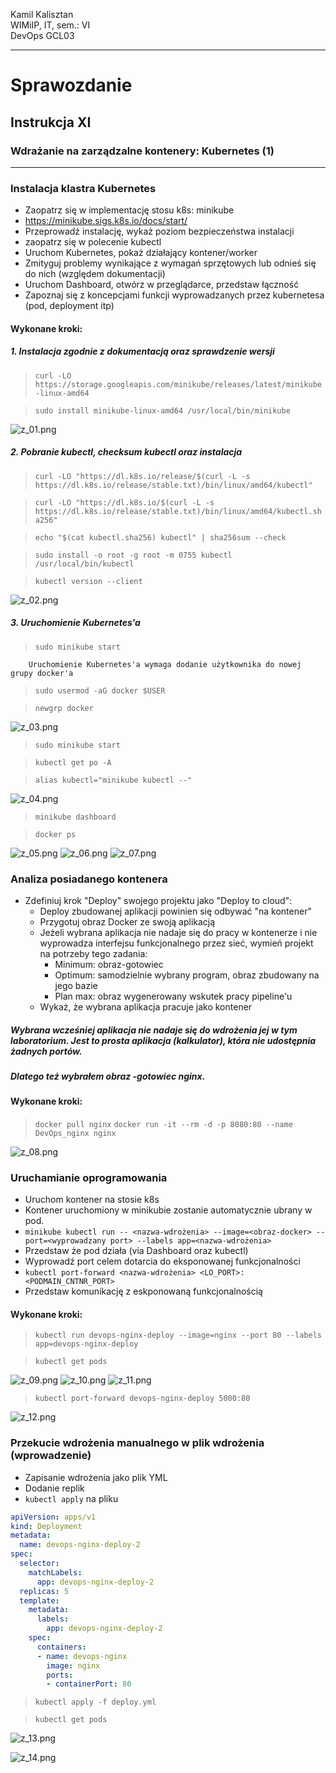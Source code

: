 Kamil Kalisztan <br>
WIMiIP, IT, sem.: VI <br>
DevOps GCL03

- - -

# Sprawozdanie

## Instrukcja XI

### Wdrażanie na zarządzalne kontenery: Kubernetes (1)

--- 

### Instalacja klastra Kubernetes
 * Zaopatrz się w implementację stosu k8s: minikube
 * https://minikube.sigs.k8s.io/docs/start/
 * Przeprowadź instalację, wykaż poziom bezpieczeństwa instalacji
 * zaopatrz się w polecenie kubectl
 * Uruchom Kubernetes, pokaż działający kontener/worker
 * Zmityguj problemy wynikające z wymagań sprzętowych lub odnieś się do nich (względem dokumentacji)
 * Uruchom Dashboard, otwórz w przeglądarce, przedstaw łączność
 * Zapoznaj się z koncepcjami funkcji wyprowadzanych przez kubernetesa (pod, deployment itp)
 
 #### Wykonane kroki:
 ##### 1. Instalacja zgodnie z dokumentacją oraz sprawdzenie wersji
 > ```curl -LO https://storage.googleapis.com/minikube/releases/latest/minikube-linux-amd64```
 
 > ```sudo install minikube-linux-amd64 /usr/local/bin/minikube```

![z_01.png](./z_01.png)

 ##### 2. Pobranie kubectl,  checksum kubectl oraz instalacja
 > ```curl -LO "https://dl.k8s.io/release/$(curl -L -s https://dl.k8s.io/release/stable.txt)/bin/linux/amd64/kubectl"```
 
 > ```curl -LO "https://dl.k8s.io/$(curl -L -s https://dl.k8s.io/release/stable.txt)/bin/linux/amd64/kubectl.sha256"```
 
 > ```echo "$(cat kubectl.sha256) kubectl" | sha256sum --check```
 
 > ```sudo install -o root -g root -m 0755 kubectl /usr/local/bin/kubectl```
 
 > ```kubectl version --client```
 
 ![z_02.png](./z_02.png)
 
 
 ##### 3. Uruchomienie Kubernetes'a
 > ```sudo minikube start```
 
		Uruchomienie Kubernetes'a wymaga dodanie użytkownika do nowej grupy docker'a

> ```sudo usermod -aG docker $USER```

> ```newgrp docker```

 ![z_03.png](./z_03.png)

> ```sudo minikube start```

> ```kubectl get po -A```

> ```alias kubectl="minikube kubectl --"```

 ![z_04.png](./z_04.png)

> ```minikube dashboard```

> ```docker ps```

 ![z_05.png](./z_05.png)
 ![z_06.png](./z_06.png)
 ![z_07.png](./z_07.png)

### Analiza posiadanego kontenera
 * Zdefiniuj krok "Deploy" swojego projektu jako "Deploy to cloud":
   * Deploy zbudowanej aplikacji powinien się odbywać "na kontener"
   * Przygotuj obraz Docker ze swoją aplikacją
   * Jeżeli wybrana aplikacja nie nadaje się do pracy w kontenerze i nie wyprowadza interfejsu funkcjonalnego przez sieć, wymień projekt na potrzeby tego zadania:
     * Minimum: obraz-gotowiec
	 * Optimum: samodzielnie wybrany program, obraz zbudowany na jego bazie
	 * Plan max: obraz wygenerowany wskutek pracy pipeline'u
   * Wykaż, że wybrana aplikacja pracuje jako kontener
##### Wybrana wcześniej aplikacja nie nadaje się do wdrożenia jej w tym laboratorium. Jest to prosta aplikacja (kalkulator), która nie udostępnia żadnych portów.
##### Dlatego też wybrałem obraz -gotowiec nginx.

#### Wykonane kroki:
 > ```docker pull nginx```
 > ```docker run -it --rm -d -p 8080:80 --name DevOps_nginx nginx```

 ![z_08.png](./z_08.png)

### Uruchamianie oprogramowania
 * Uruchom kontener na stosie k8s
 * Kontener uruchomiony w minikubie zostanie automatycznie ubrany w pod.
 * ```minikube kubectl run -- <nazwa-wdrożenia> --image=<obraz-docker> --port=<wyprowadzany port> --labels app=<nazwa-wdrożenia>```
 * Przedstaw że pod działa (via Dashboard oraz kubectl)
 * Wyprowadź port celem dotarcia do eksponowanej funkcjonalności
 * ```kubectl port-forward <nazwa-wdrożenia> <LO_PORT>:<PODMAIN_CNTNR_PORT> ```
 * Przedstaw komunikację z eskponowaną funkcjonalnością
 
 #### Wykonane kroki:
 > ```kubectl run devops-nginx-deploy --image=nginx --port 80 --labels app=devops-nginx-deploy```
 
 > ```kubectl get pods```
 
  ![z_09.png](./z_09.png)
  ![z_10.png](./z_10.png)
  ![z_11.png](./z_11.png)

> ```kubectl port-forward devops-nginx-deploy 5000:80```

  ![z_12.png](./z_12.png)


### Przekucie wdrożenia manualnego w plik wdrożenia (wprowadzenie)
 * Zapisanie wdrożenia jako plik YML
 * Dodanie replik
 * ```kubectl apply``` na pliku


```yml
apiVersion: apps/v1
kind: Deployment
metadata:
  name: devops-nginx-deploy-2
spec:
  selector:
    matchLabels:
      app: devops-nginx-deploy-2
  replicas: 5
  template:
    metadata:
      labels:
        app: devops-nginx-deploy-2
    spec:
      containers:
      - name: devops-nginx
        image: nginx
        ports:
        - containerPort: 80
```

> ```kubectl apply -f deploy.yml```

> ```kubectl get pods```

  ![z_13.png](./z_13.png)

  ![z_14.png](./z_14.png)



	














































































































































































